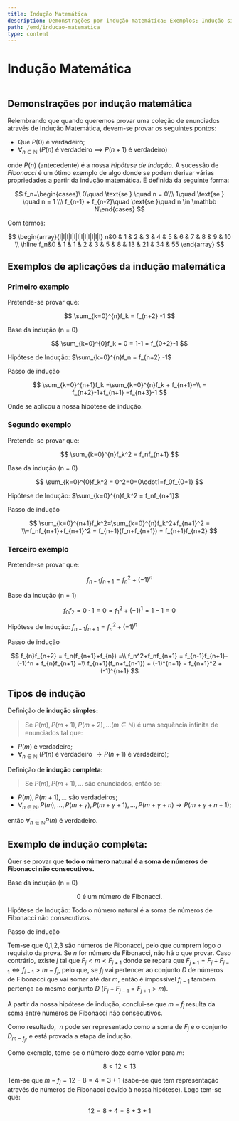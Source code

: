```yaml
---
title: Indução Matemática
description: Demonstrações por indução matemática; Exemplos; Indução simples e complexa; Sequência de Fibonacci
path: /emd/inducao-matematica
type: content
---
```


# Indução Matemática

```toc

```

## Demonstrações por indução matemática

Relembrando que quando queremos provar uma coleção de enunciados através de Indução Matemática, devem-se provar os seguintes pontos:

- Que $P(0)$ é verdadeiro;
- $\forall_{n \in \mathbb N} \ (P(n) \text{ é verdadeiro}\implies P(n+1) \text{ é verdadeiro})$

onde $P(n)$ (antecedente) é a nossa _Hipótese de Indução._ A sucessão de _Fibonacci_ é um ótimo exemplo de algo donde se podem derivar várias propriedades a partir da indução matemática. É definida da seguinte forma:

$$
f_n=\begin{cases}\ 0\quad \text{se } \quad n = 0\\\  1\quad \text{se } \quad n = 1 \\\ f_{n-1} + f_{n-2}\quad \text{se }\quad n \in \mathbb N\end{cases}
$$

Com termos:

$$
\begin{array}{l|l|l|l|l|l|l|l|l|l|l|l}
n&0 & 1 & 2 & 3 & 4 & 5 & 6 & 7  & 8  & 9  & 10 \\ \hline
f_n&0 & 1 & 1 & 2 & 3 & 5 & 8 & 13 & 21 & 34 & 55
\end{array}
$$

## Exemplos de aplicações da indução matemática

### Primeiro exemplo

Pretende-se provar que:

$$
\sum_{k=0}^{n}f_k = f_{n+2} -1
$$

Base da indução (n = 0)

$$
\sum_{k=0}^{0}f_k = 0 = 1-1 = f_{0+2}-1
$$

Hipótese de Indução: $\sum_{k=0}^{n}f_n = f_{n+2} -1$

Passo de indução

$$
\sum_{k=0}^{n+1}f_k =\sum_{k=0}^{n}f_k + f_{n+1}=\\
= f_{n+2}-1+f_{n+1} =f_{n+3}-1
$$

Onde se aplicou a nossa hipótese de indução.

### Segundo exemplo

Pretende-se provar que:

$$
\sum_{k=0}^{n}f_k^2 = f_nf_{n+1}
$$

Base da indução (n = 0)

$$
\sum_{k=0}^{0}f_k^2 = 0^2=0=0\cdot1=f_0f_{0+1}
$$

Hipótese de Indução: $\sum_{k=0}^{n}f_k^2 = f_nf_{n+1}$

Passo de indução

$$
\sum_{k=0}^{n+1}f_k^2=\sum_{k=0}^{n}f_k^2+f_{n+1}^2 = \\=f_nf_{n+1}+f_{n+1}^2 = f_{n+1}(f_n+f_{n+1}) = f_{n+1}f_{n+2}
$$

### Terceiro exemplo

Pretende-se provar que:

$$
f_{n-1}f_{n+1} = f_n^2 +(-1)^n
$$

Base da indução (n = 1)

$$
f_{0}f_{2}= 0\cdot1 = 0 = f_1^2+(-1)^1=1-1=0
$$

Hipótese de Indução: $f_{n-1}f_{n+1} = f_n^2 +(-1)^n$

Passo de indução

$$
f_{n}f_{n+2} = f_n(f_{n+1}+f_{n}) =\\ f_n^2+f_nf_{n+1} = f_{n-1}f_{n+1}-(-1)^n + f_{n}f_{n+1} =\\ f_{n+1}(f_n+f_{n-1}) + (-1)^{n+1} = f_{n+1}^2 + (-1)^{n+1}
$$

## Tipos de indução

Definição de **indução simples:**

> Se $P(m), P(m+1), P(m+2),\dots ( m \in \mathbb N)$ é uma sequência infinita de enunciados tal que:

- $P(m)$ é verdadeiro;
- $\forall_{n \in \mathbb N}$ $(P(n)$ é verdadeiro $\longrightarrow P(n+1)$ é verdadeiro$)$;

Definição de **indução completa:**

> Se $P(m), P(m+1), \dots$ são enunciados, então se:

- $P(m), P(m+1), \dots$ são verdadeiros;
- $\forall_{n \in \mathbb N}, P(m), \dots, P(m+ \gamma), P(m+\gamma+1), \dots, P(m+\gamma+n) \longrightarrow P(m+\gamma+n+1)$;

então $\forall_{n \in \mathbb N} P(n)$ é verdadeiro.

## Exemplo de **indução completa:**

Quer se provar que **todo o número natural é a soma de números de Fibonacci não consecutivos.**

Base da indução (n = 0)

$$
0~\text{é um número de Fibonacci.}
$$

Hipótese de Indução: $\text{Todo o número natural é a soma de números de Fibonacci não consecutivos.}$

Passo de indução

Tem-se que 0,1,2,3 são números de Fibonacci, pelo que cumprem logo o requisito da prova. Se $n$ for número de Fibonacci, não há o que provar. Caso contrário, existe $j$ tal que $F_j < m < F_{j+1}$ donde se repara que $F_{j+1} = F_j + F_{j-1} \Leftrightarrow f_{i-1} > m - f_{j}$, pelo que, se $f_j$ vai pertencer ao conjunto $D$ de números de Fibonacci que vai somar até dar $m$, então é impossível $f_{i-1}$ também pertença ao mesmo conjunto $D$ $(F_j + F_{j-1} = F_{j+1} > m).$

A partir da nossa hipótese de indução, conclui-se que $m-f_j$ resulta da soma entre números de Fibonacci não consecutivos.

Como resultado, $\ n$ pode ser representado como a soma de $F_j$ e o conjunto $D_{m-f_j}$, e está provada a etapa de indução.

Como exemplo, tome-se o número doze como valor para $m$:

$$
8 < 12 < 13
$$

Tem-se que $m-f_j = 12 - 8 = 4 = 3+1$ (sabe-se que tem representação através de números de Fibonacci devido à nossa hipótese). Logo tem-se que:

$$
12= 8+4 = 8+3+1
$$
